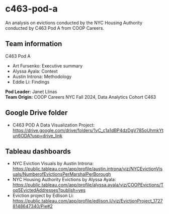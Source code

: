 # c463-pod-a
An analysis on evictions conducted by the NYC Housing Authority conducted by C463 Pod A from COOP Careers.

## Team information
C463 Pod A
- Art Fursenko: Executive summary
- Alyssa Ayala: Context
- Austin Introna: Methodology
- Eddie Li: Findings

**Pod Leader:** Janet Llinas  
**Team Origin:** COOP Careers NYC Fall 2024, Data Analytics Cohort C463

## Google Drive folder
- C463 POD A Data Visualization Project: https://drive.google.com/drive/folders/1yC_c1a1dBP4dzDgV785oUhmkYtun6ODA?usp=drive_link

## Tableau dashboards
- NYC Eviction Visuals by Austin Introna: https://public.tableau.com/app/profile/austin.introna/viz/NYCEvictionVisuals/NumberofEvictionsPerMarshalPerBorough
- NYC Housing Authority Evictions by Alyssa Ayala: https://public.tableau.com/app/profile/alyssa.ayala/viz/COOPEvictions/Top5EvictedAddresses?publish=yes
- Eviction project by Edlison Li: https://public.tableau.com/app/profile/edlison.li/viz/EvictionProject_17278148647340/Pie#2
